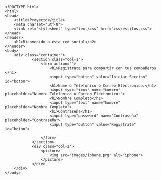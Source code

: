
	<!DOCTYPE html>
	<html>
	<head>
		<title>Proyecto</title>
		<meta charset="utf-8">
		<link rel="stylesheet" type="text/css" href="css/estilos.css">
	</head>
	<header>
		<h2>Bienvenido a esta red social</h2>
	</header>
	<body>
		<div class="container">			
				<section class="col-1"> 
					<form action="">
						<h1>Registrate para compartir con tus compañeros </h1>
						<input type="button" value="Iniciar Seccion" id="boton">
						<h1>Numero Telefonico o Correo Electronico:</h1>
						<input type="text" name="Numero" placeholder="Numero Telefonico o Correo Electronico:">
						<h1>Nombre Completo</h1>
						<input type="text" name="Nombre" placeholder="Nombre Completo">
						<h1>Contraseña</h1>
						<input type="password" name="Contraseña" placeholder="Contraseña">
						<input type="button" value="Registrate" id="boton">

					</form>
				</section>		
				<div class="col-2">
					<picture>
						<img src="images/iphone.png" alt="iphone">
					</picture>
				</div>			
		</div>			
	</body>
</html>
